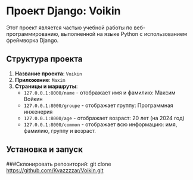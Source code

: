 # Проект Django: Voikin

Этот проект является частью учебной работы по веб-программированию, выполненной на языке Python с использованием фреймворка Django.

## Структура проекта

1. **Название проекта**: `Voikin`
2. **Приложение**: `Maxim`
3. **Страницы и маршруты**:
   - `127.0.0.1:8000/name` - отображает имя и фамилию: Максим Войкин
   - `127.0.0.1:8000/groupe` - отображает группу: Программная инженерия
   - `127.0.0.1:8000/age` - отображает возраст: 20 лет (на 2024 год)
   - `127.0.0.1:8000/common` - отображает всю информацию: имя, фамилию, группу и возраст.

## Установка и запуск
###Склонировать репозиторий:
   git clone https://github.com/Kvazzzzar/Voikin.git
